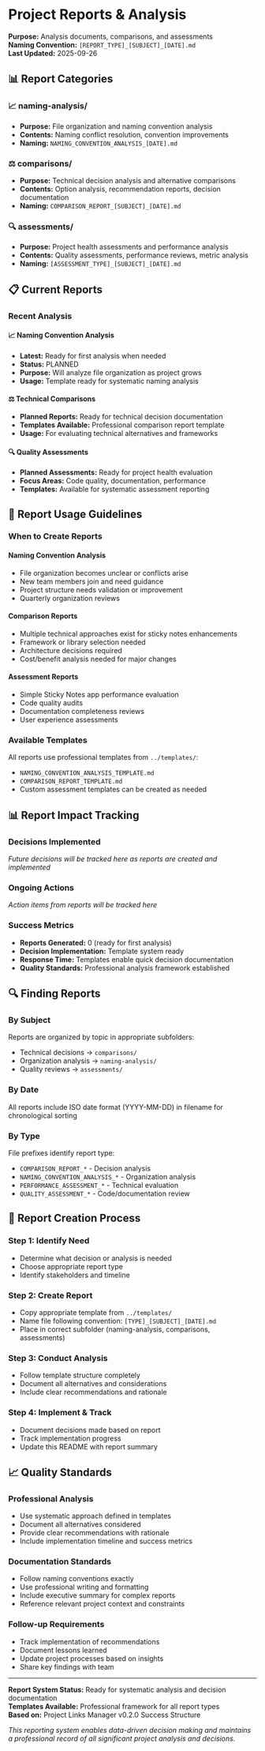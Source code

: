 # Project Reports & Analysis

**Purpose:** Analysis documents, comparisons, and assessments  
**Naming Convention:** `[REPORT_TYPE]_[SUBJECT]_[DATE].md`  
**Last Updated:** 2025-09-26

## 📊 **Report Categories**

### **📈 naming-analysis/**
- **Purpose:** File organization and naming convention analysis
- **Contents:** Naming conflict resolution, convention improvements
- **Naming:** `NAMING_CONVENTION_ANALYSIS_[DATE].md`

### **⚖️ comparisons/**  
- **Purpose:** Technical decision analysis and alternative comparisons
- **Contents:** Option analysis, recommendation reports, decision documentation
- **Naming:** `COMPARISON_REPORT_[SUBJECT]_[DATE].md`

### **🔍 assessments/**
- **Purpose:** Project health assessments and performance analysis
- **Contents:** Quality assessments, performance reviews, metric analysis
- **Naming:** `[ASSESSMENT_TYPE]_[SUBJECT]_[DATE].md`

## 📋 **Current Reports**

### **Recent Analysis**

#### **📈 Naming Convention Analysis**
- **Latest:** Ready for first analysis when needed
- **Status:** PLANNED
- **Purpose:** Will analyze file organization as project grows
- **Usage:** Template ready for systematic naming analysis

#### **⚖️ Technical Comparisons**
- **Planned Reports:** Ready for technical decision documentation
- **Templates Available:** Professional comparison report template
- **Usage:** For evaluating technical alternatives and frameworks

#### **🔍 Quality Assessments**
- **Planned Assessments:** Ready for project health evaluation
- **Focus Areas:** Code quality, documentation, performance
- **Templates:** Available for systematic assessment reporting

## 🎯 **Report Usage Guidelines**

### **When to Create Reports**

#### **Naming Convention Analysis**
- File organization becomes unclear or conflicts arise
- New team members join and need guidance
- Project structure needs validation or improvement
- Quarterly organization reviews

#### **Comparison Reports**
- Multiple technical approaches exist for sticky notes enhancements
- Framework or library selection needed
- Architecture decisions required
- Cost/benefit analysis needed for major changes

#### **Assessment Reports**
- Simple Sticky Notes app performance evaluation
- Code quality audits
- Documentation completeness reviews
- User experience assessments

### **Available Templates**
All reports use professional templates from `../templates/`:
- `NAMING_CONVENTION_ANALYSIS_TEMPLATE.md`
- `COMPARISON_REPORT_TEMPLATE.md`
- Custom assessment templates can be created as needed

## 📊 **Report Impact Tracking**

### **Decisions Implemented**
*Future decisions will be tracked here as reports are created and implemented*

### **Ongoing Actions**
*Action items from reports will be tracked here*

### **Success Metrics**
- **Reports Generated:** 0 (ready for first analysis)
- **Decision Implementation:** Template system ready
- **Response Time:** Templates enable quick decision documentation
- **Quality Standards:** Professional analysis framework established

## 🔍 **Finding Reports**

### **By Subject**
Reports are organized by topic in appropriate subfolders:
- Technical decisions → `comparisons/`
- Organization analysis → `naming-analysis/`
- Quality reviews → `assessments/`

### **By Date**
All reports include ISO date format (YYYY-MM-DD) in filename for chronological sorting

### **By Type**
File prefixes identify report type:
- `COMPARISON_REPORT_*` - Decision analysis
- `NAMING_CONVENTION_ANALYSIS_*` - Organization analysis
- `PERFORMANCE_ASSESSMENT_*` - Technical evaluation
- `QUALITY_ASSESSMENT_*` - Code/documentation review

## 📝 **Report Creation Process**

### **Step 1: Identify Need**
- Determine what decision or analysis is needed
- Choose appropriate report type
- Identify stakeholders and timeline

### **Step 2: Create Report**
- Copy appropriate template from `../templates/`
- Name file following convention: `[TYPE]_[SUBJECT]_[DATE].md`
- Place in correct subfolder (naming-analysis, comparisons, assessments)

### **Step 3: Conduct Analysis**
- Follow template structure completely
- Document all alternatives and considerations
- Include clear recommendations and rationale

### **Step 4: Implement & Track**
- Document decisions made based on report
- Track implementation progress
- Update this README with report summary

## 📈 **Quality Standards**

### **Professional Analysis**
- Use systematic approach defined in templates
- Document all alternatives considered
- Provide clear recommendations with rationale
- Include implementation timeline and success metrics

### **Documentation Standards**
- Follow naming conventions exactly
- Use professional writing and formatting
- Include executive summary for complex reports
- Reference relevant project context and constraints

### **Follow-up Requirements**
- Track implementation of recommendations
- Document lessons learned
- Update project processes based on insights
- Share key findings with team

---

**Report System Status:** Ready for systematic analysis and decision documentation  
**Templates Available:** Professional framework for all report types  
**Based on:** Project Links Manager v0.2.0 Success Structure

*This reporting system enables data-driven decision making and maintains a professional record of all significant project analysis and decisions.*